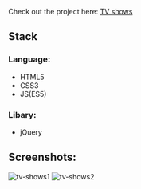 Check out the project here: [TV shows](https://dule012.github.io/TVshows-modules-jQuery/)

## Stack
### Language: 
- HTML5 
- CSS3
- JS(ES5) 
### Libary:
- jQuery

## Screenshots:

![tv-shows1](https://user-images.githubusercontent.com/34492101/40511283-75d34632-5f9f-11e8-8077-0a6f306b0013.PNG)
![tv-shows2](https://user-images.githubusercontent.com/34492101/40511289-7de22776-5f9f-11e8-98de-4f38941f4447.PNG)
